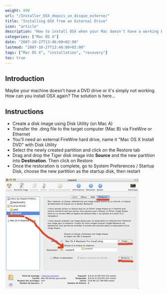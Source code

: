 ```yaml
---
weight: 999
url: "/Installer_OSX_depuis_un_disque_externe/"
title: "Installing OSX from an External Drive"
icon: "article"
description: "How to install OSX when your Mac doesn't have a working DVD drive by using an external drive."
categories: ["Mac OS X"]
date: "2007-10-27T13:46:00+02:00"
lastmod: "2007-10-27T13:46:00+02:00"
tags: ["Mac OS X", "installation", "recovery"]
toc: true
---
```


## Introduction

Maybe your machine doesn't have a DVD drive or it's simply not working. How can you install OSX again? The solution is here...

## Instructions

- Create a disk image using Disk Utility (on Mac A)
- Transfer the .dmg file to the target computer (Mac B) via FireWire or Ethernet
- You'll need an external FireWire hard drive, name it "Mac OS X Install DVD" with Disk Utility
- Select the newly created partition and click on the Restore tab
- Drag and drop the Tiger disk image into **Source** and the new partition into **Destination**. Then click on Restore
- Once the restoration is complete, go to System Preferences / Startup Disk, choose the new partition as the startup disk, then restart

![External OSX Installation](/images/dmg-01-tm.jpg)
